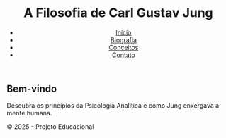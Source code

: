 <!-- index.html -->
<!DOCTYPE html>
<html lang="pt-BR">
<head>
  <meta charset="UTF-8">
  <meta name="viewport" content="width=device-width, initial-scale=1.0">
  <meta name="description" content="Conheça a filosofia de Carl Gustav Jung e descubra como seus conceitos podem ajudar no desenvolvimento pessoal.">
  <meta name="keywords" content="Carl Jung, Psicologia Analítica, Desenvolvimento Pessoal, Inconsciente, Arquétipos">
  <meta name="author" content="Seu Nome">
  <title>Filosofia de Jung</title>
  <link rel="stylesheet" href="css/style.css">
  <script src="https://code.jquery.com/jquery-3.7.1.min.js"></script>
</head>
<body>
  <header>
    <h1>A Filosofia de Carl Gustav Jung</h1>
    <nav>
      <ul class="menu">
        <li><a href="index.html">Início</a></li>
        <li><a href="biografia.html">Biografia</a></li>
        <li><a href="conceitos.html">Conceitos</a></li>
        <li><a href="contato.html">Contato</a></li>
      </ul>
    </nav>
  </header>

  <main>
    <section>
      <h2>Bem-vindo</h2>
      <p class="fade">Descubra os princípios da Psicologia Analítica e como Jung enxergava a mente humana.</p>
    </section>
  </main>

  <footer>
    <p>&copy; 2025 - Projeto Educacional</p>
  </footer>
  <script src="js/script.js"></script>
</body>
</html>


